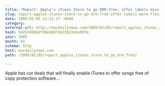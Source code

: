 ```yaml
---
title: "Report: Apple’s iTunes Store to go DRM-free, offer labels more flexible pricing"
slug: report-apples-itunes-store-to-go-drm-free-offer-labels-more-flexible
date: 2009-01-05 21:51:17 -0600
category: 
external-url: http://macdailynews.com/2009/01/05/report_apples_itunes_store_to_go_drm_free/
hash: 54257d6662fd0eb0875633523cbe69fe
year: 2009
month: 01
scheme: http
host: macdailynews.com
path: /2009/01/05/report_apples_itunes_store_to_go_drm_free/

---
```


Apple has cut deals that will finally enable iTunes to offer songs free of copy protection software... 




